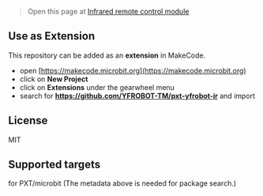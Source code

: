 
> Open this page at [Infrared remote control module](http://yfrobot.com.cn/wiki/index.php?title=%E7%BA%A2%E5%A4%96%E6%8E%A5%E6%94%B6)

## Use as Extension

This repository can be added as an **extension** in MakeCode.

* open [https://makecode.microbit.org](https://makecode.microbit.org)
* click on **New Project**
* click on **Extensions** under the gearwheel menu
* search for **https://github.com/YFROBOT-TM/pxt-yfrobot-ir** and import

## License
MIT

## Supported targets
for PXT/microbit (The metadata above is needed for package search.)

